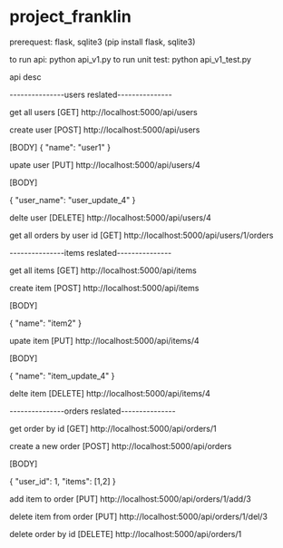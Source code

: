 # project_franklin

prerequest: flask, sqlite3 (pip install flask, sqlite3)

to run api: python api_v1.py
to run unit test: python api_v1_test.py

api desc

---------------users reslated---------------

get all users
[GET] http://localhost:5000/api/users

create user
[POST] http://localhost:5000/api/users

[BODY]
{
	"name": "user1"
}

upate user
[PUT] http://localhost:5000/api/users/4

[BODY]

{
	"user_name": "user_update_4"
}

delte user
[DELETE] http://localhost:5000/api/users/4

get all orders by user id
[GET] http://localhost:5000/api/users/1/orders

---------------items reslated---------------

get all items
[GET] http://localhost:5000/api/items

create item
[POST] http://localhost:5000/api/items

[BODY]

{
	"name": "item2"
}

upate item
[PUT] http://localhost:5000/api/items/4

[BODY]

{
	"name": "item_update_4"
}

delte item
[DELETE] http://localhost:5000/api/items/4

---------------orders reslated---------------

get order by id
[GET] http://localhost:5000/api/orders/1

create a new order
[POST] http://localhost:5000/api/orders

[BODY]

{
	"user_id": 1,
	"items": [1,2]
}

add item to order
[PUT] http://localhost:5000/api/orders/1/add/3

delete item from order
[PUT] http://localhost:5000/api/orders/1/del/3

delete order by id
[DELETE] http://localhost:5000/api/orders/1
